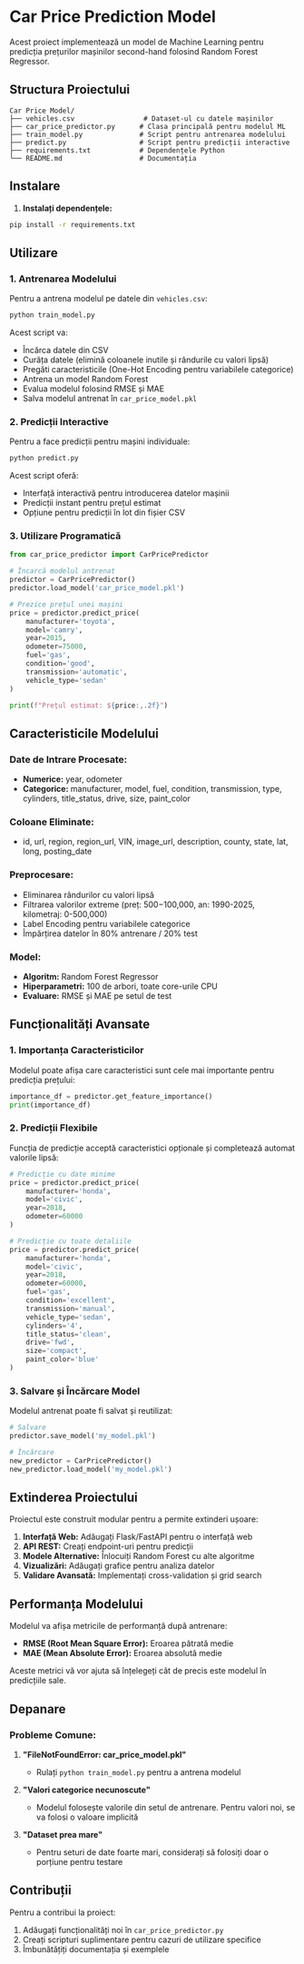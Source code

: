 # Car Price Prediction Model

Acest proiect implementează un model de Machine Learning pentru predicția prețurilor mașinilor second-hand folosind Random Forest Regressor.

## Structura Proiectului

```
Car Price Model/
├── vehicles.csv                 # Dataset-ul cu datele mașinilor
├── car_price_predictor.py      # Clasa principală pentru modelul ML
├── train_model.py              # Script pentru antrenarea modelului
├── predict.py                  # Script pentru predicții interactive
├── requirements.txt            # Dependențele Python
└── README.md                   # Documentația
```

## Instalare

1. **Instalați dependențele:**
```bash
pip install -r requirements.txt
```

## Utilizare

### 1. Antrenarea Modelului

Pentru a antrena modelul pe datele din `vehicles.csv`:

```bash
python train_model.py
```

Acest script va:
- Încărca datele din CSV
- Curăța datele (elimină coloanele inutile și rândurile cu valori lipsă)
- Pregăti caracteristicile (One-Hot Encoding pentru variabilele categorice)
- Antrena un model Random Forest
- Evalua modelul folosind RMSE și MAE
- Salva modelul antrenat în `car_price_model.pkl`

### 2. Predicții Interactive

Pentru a face predicții pentru mașini individuale:

```bash
python predict.py
```

Acest script oferă:
- Interfață interactivă pentru introducerea datelor mașinii
- Predicții instant pentru prețul estimat
- Opțiune pentru predicții în lot din fișier CSV

### 3. Utilizare Programatică

```python
from car_price_predictor import CarPricePredictor

# Încarcă modelul antrenat
predictor = CarPricePredictor()
predictor.load_model('car_price_model.pkl')

# Prezice prețul unei mașini
price = predictor.predict_price(
    manufacturer='toyota',
    model='camry',
    year=2015,
    odometer=75000,
    fuel='gas',
    condition='good',
    transmission='automatic',
    vehicle_type='sedan'
)

print(f"Prețul estimat: ${price:,.2f}")
```

## Caracteristicile Modelului

### Date de Intrare Procesate:
- **Numerice:** year, odometer
- **Categorice:** manufacturer, model, fuel, condition, transmission, type, cylinders, title_status, drive, size, paint_color

### Coloane Eliminate:
- id, url, region, region_url, VIN, image_url, description, county, state, lat, long, posting_date

### Preprocesare:
- Eliminarea rândurilor cu valori lipsă
- Filtrarea valorilor extreme (preț: $500-$100,000, an: 1990-2025, kilometraj: 0-500,000)
- Label Encoding pentru variabilele categorice
- Împărțirea datelor în 80% antrenare / 20% test

### Model:
- **Algoritm:** Random Forest Regressor
- **Hiperparametri:** 100 de arbori, toate core-urile CPU
- **Evaluare:** RMSE și MAE pe setul de test

## Funcționalități Avansate

### 1. Importanța Caracteristicilor
Modelul poate afișa care caracteristici sunt cele mai importante pentru predicția prețului:

```python
importance_df = predictor.get_feature_importance()
print(importance_df)
```

### 2. Predicții Flexibile
Funcția de predicție acceptă caracteristici opționale și completează automat valorile lipsă:

```python
# Predicție cu date minime
price = predictor.predict_price(
    manufacturer='honda',
    model='civic',
    year=2018,
    odometer=60000
)

# Predicție cu toate detaliile
price = predictor.predict_price(
    manufacturer='honda',
    model='civic',
    year=2018,
    odometer=60000,
    fuel='gas',
    condition='excellent',
    transmission='manual',
    vehicle_type='sedan',
    cylinders='4',
    title_status='clean',
    drive='fwd',
    size='compact',
    paint_color='blue'
)
```

### 3. Salvare și Încărcare Model
Modelul antrenat poate fi salvat și reutilizat:

```python
# Salvare
predictor.save_model('my_model.pkl')

# Încărcare
new_predictor = CarPricePredictor()
new_predictor.load_model('my_model.pkl')
```

## Extinderea Proiectului

Proiectul este construit modular pentru a permite extinderi ușoare:

1. **Interfață Web:** Adăugați Flask/FastAPI pentru o interfață web
2. **API REST:** Creați endpoint-uri pentru predicții
3. **Modele Alternative:** Înlocuiți Random Forest cu alte algoritme
4. **Vizualizări:** Adăugați grafice pentru analiza datelor
5. **Validare Avansată:** Implementați cross-validation și grid search

## Performanța Modelului

Modelul va afișa metricile de performanță după antrenare:
- **RMSE (Root Mean Square Error):** Eroarea pătrată medie
- **MAE (Mean Absolute Error):** Eroarea absolută medie

Aceste metrici vă vor ajuta să înțelegeți cât de precis este modelul în predicțiile sale.

## Depanare

### Probleme Comune:

1. **"FileNotFoundError: car_price_model.pkl"**
   - Rulați `python train_model.py` pentru a antrena modelul

2. **"Valori categorice necunoscute"**
   - Modelul folosește valorile din setul de antrenare. Pentru valori noi, se va folosi o valoare implicită

3. **"Dataset prea mare"**
   - Pentru seturi de date foarte mari, considerați să folosiți doar o porțiune pentru testare

## Contribuții

Pentru a contribui la proiect:
1. Adăugați funcționalități noi în `car_price_predictor.py`
2. Creați scripturi suplimentare pentru cazuri de utilizare specifice
3. Îmbunătățiți documentația și exemplele
